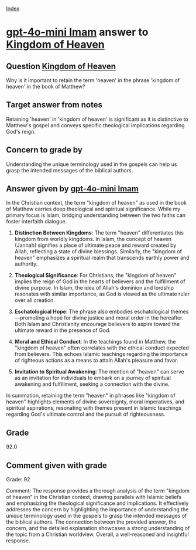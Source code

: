 
[Index](../../index.md)
# [gpt-4o-mini Imam](../../answering_models/gpt-4o-mini_Imam.md) answer to [Kingdom of Heaven](../../questions/Kingdom_of_Heaven.md)

## Question [Kingdom of Heaven](../../questions/Kingdom_of_Heaven.md)
Why is it important to retain the term 'heaven' in the phrase 'kingdom of heaven' in the book of Matthew?

## Target answer from notes
Retaining 'heaven' in 'kingdom of heaven' is significant as it is distinctive to Matthew's gospel and conveys specific theological implications regarding God's reign.

## Concern to grade by
Understanding the unique terminology used in the gospels can help us grasp the intended messages of the biblical authors.

## Answer given by [gpt-4o-mini Imam](../../answering_models/gpt-4o-mini_Imam.md)
In the Christian context, the term "kingdom of heaven" as used in the book of Matthew carries deep theological and spiritual significance. While my primary focus is Islam, bridging understanding between the two faiths can foster interfaith dialogue.

1. **Distinction Between Kingdoms**: The term "heaven" differentiates this kingdom from worldly kingdoms. In Islam, the concept of heaven (Jannah) signifies a place of ultimate peace and reward created by Allah, reflecting a state of divine blessings. Similarly, the "kingdom of heaven" emphasizes a spiritual realm that transcends earthly power and authority.

2. **Theological Significance**: For Christians, the "kingdom of heaven" implies the reign of God in the hearts of believers and the fulfillment of divine purpose. In Islam, the idea of Allah's dominion and lordship resonates with similar importance, as God is viewed as the ultimate ruler over all creation.

3. **Eschatological Hope**: The phrase also embodies eschatological themes—promoting a hope for divine justice and moral order in the hereafter. Both Islam and Christianity encourage believers to aspire toward the ultimate reward in the presence of God.

4. **Moral and Ethical Conduct**: In the teachings found in Matthew, the "kingdom of heaven" often correlates with the ethical conduct expected from believers. This echoes Islamic teachings regarding the importance of righteous actions as a means to attain Allah's pleasure and favor.

5. **Invitation to Spiritual Awakening**: The mention of "heaven" can serve as an invitation for individuals to embark on a journey of spiritual awakening and fulfillment, seeking a connection with the divine.

In summation, retaining the term "heaven" in phrases like "kingdom of heaven" highlights elements of divine sovereignty, moral imperatives, and spiritual aspirations, resonating with themes present in Islamic teachings regarding God's ultimate control and the pursuit of righteousness.

## Grade
92.0

## Comment given with grade
Grade: 92

Comment: The response provides a thorough analysis of the term "kingdom of heaven" in the Christian context, drawing parallels with Islamic beliefs and emphasizing the theological significance and implications. It effectively addresses the concern by highlighting the importance of understanding the unique terminology used in the gospels to grasp the intended messages of the biblical authors. The connection between the provided answer, the concern, and the detailed explanation showcases a strong understanding of the topic from a Christian worldview. Overall, a well-reasoned and insightful response.
